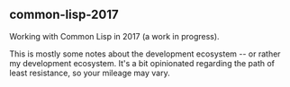 ## common-lisp-2017
Working with Common Lisp in 2017 (a work in progress).

This is mostly some notes about the development ecosystem -- or rather my development ecosystem. It's a bit opinionated regarding the path of least resistance, so your mileage may vary.
